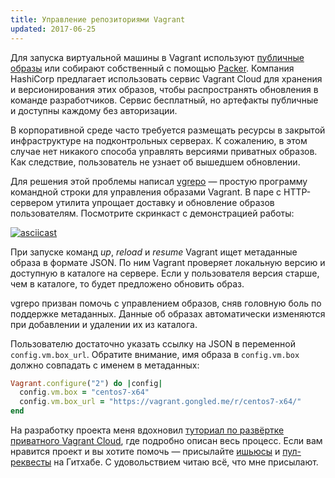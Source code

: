 ```yaml
---
title: Управление репозиториями Vagrant
updated: 2017-06-25
---
```


Для запуска виртуальной машины в Vagrant используют [публичные образы](http://www.vagrantbox.es/) или собирают собственный с помощью [Packer](https://www.packer.io/). Компания HashiCorp предлагает использовать сервис Vagrant Cloud для хранения и версионирования этих образов, чтобы распространять обновления в команде разработчиков. Сервис бесплатный, но артефакты публичные и доступны каждому без авторизации.

В корпоративной среде часто требуется размещать ресурсы в закрытой инфраструктуре на подконтрольных серверах. К сожалению, в этом случае нет никакого способа управлять версиями приватных образов. Как следствие, пользователь не узнает об вышедшем обновлении.

Для решения этой проблемы написал [vgrepo](https://github.com/gongled/vgrepo) — простую программу командной строки для управления образами Vagrant. В паре с HTTP-сервером утилита упрощает доставку и обновление образов пользователям. Посмотрите скринкаст с демонстрацией работы:

[![asciicast](https://asciinema.org/a/123313.png)](https://asciinema.org/a/123313)

При запуске команд *up*, *reload* и *resume* Vagrant ищет метаданные образа в формате JSON. По ним Vagrant проверяет локальную версию и доступную в каталоге на сервере. Если у пользователя версия старше, чем в каталоге, то будет предложено обновить образ.

vgrepo призван помочь с управлением образов, сняв головную боль по поддержке метаданных. Данные об образах автоматически изменяются при добавлении и удалении их из каталога.

Пользователю достаточно указать ссылку на JSON в переменной `config.vm.box_url`. Обратите внимание, имя образа в `config.vm.box` должно совпадать с именем в метаданных:

```ruby
Vagrant.configure("2") do |config|
  config.vm.box = "centos7-x64"
  config.vm.box_url = "https://vagrant.gongled.me/r/centos7-x64/"
end
```

На разработку проекта меня вдохновил [туториал по развёртке приватного Vagrant Cloud](https://github.com/hollodotme/Helpers/blob/master/Tutorials/vagrant/self-hosted-vagrant-boxes-with-versioning.md), где подробно описан весь процесс. Если вам нравится проект и вы хотите помочь — присылайте [ишьюсы](https://github.com/gongled/vgrepo/issues/new) и [пул-реквесты](https://github.com/gongled/vgrepo/compare) на Гитхабе. С удовольствием читаю всё, что мне присылают.
